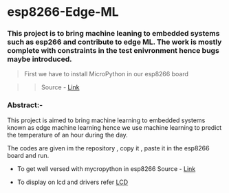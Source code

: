 # esp8266-Edge-ML

### This project is to bring machine leaning to embedded systems such as esp266 and contribute to edge ML. The work is mostly complete with constraints in the test enivronment hence bugs maybe introduced.


>First we have to install MicroPython in our esp8266 board

>>Source - [Link](https://randomnerdtutorials.com/getting-started-micropython-esp32-esp8266/)

### Abstract:- 
This project is aimed to bring machine learning to embedded systems known as edge machine learning
hence we use machine learning to predict the temperature of an hour during the day.


The codes are given im the repository , copy it , paste it in the esp8266 board and run.


* To get well versed with mycropython in esp8266 
Source - [Link](http://docs.micropython.org/en/latest/esp8266/quickref.html#general-board-control)

* To display on lcd and drivers
refer
[LCD](https://github.com/dhylands/python_lcd)
